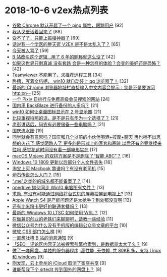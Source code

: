 # 2018-10-6 v2ex热点列表

+ [谷歌 Chrome 默认开启了一个 ping 属性，跟踪用户](https://www.v2ex.com/t/495131#reply92) [92]
+ [我从戈壁活着回来了](https://www.v2ex.com/t/495177#reply88) [88]
+ [受不了了，只能上振楼神器了](https://www.v2ex.com/t/495188#reply69) [69]
+ [话说我一个学医的整天逛 V2EX 是不是太乱入了？](https://www.v2ex.com/t/495212#reply65) [65]
+ [今天被人骂了](https://www.v2ex.com/t/495171#reply59) [59]
+ [B 站改名这个逻辑…用了 6 年的昵称就这么没了](https://www.v2ex.com/t/495133#reply42) [42]
+ [如果这世界只剩真诚 没有套路 会是一种怎样的体验？会变的美好还是恐怖？](https://www.v2ex.com/t/495139#reply42) [42]
+ [Teamviewer 不能用了，求推荐远程工具](https://www.v2ex.com/t/495169#reply34) [34]
+ [卧槽，写着文档呢， win10 就自动装上 qq 浏览器了！](https://www.v2ex.com/t/495216#reply32) [32]
+ [最新的 Chrome 浏览器地址栏直接输入中文内容会提示：您是不是要访问 http:xn--](https://www.v2ex.com/t/495137#reply25) [25]
+ [一个 Pixiv 日排行与免费高级会员搜索的网站](https://www.v2ex.com/t/495193#reply24) [24]
+ [国内用 BackBlaze 进行备份的人多吗？](https://www.v2ex.com/t/495135#reply21) [21]
+ [win10 如何让桌面图标显示在 2 号显示器](https://www.v2ex.com/t/495155#reply21) [21]
+ [比较重视拍照的话，是不是只有华为一个选择了？](https://www.v2ex.com/t/495211#reply21) [21]
+ [老彭讲话后，码农有必要储备一些电脑吗？](https://www.v2ex.com/t/495222#reply21) [21]
+ [国庆流水账](https://www.v2ex.com/t/495190#reply19) [19]
+ [同学就会有意思吗？国庆和几个以前的小伙伴喝酒+按摩+聊天 再也擦不出思想的火花了 感觉陌路人了 更多的是形式上的客套和寒暄 以后还有必要继续来往吗 感觉花这时间没有看一部电影实在](https://www.v2ex.com/t/495162#reply17) [17]
+ [macOS Mojave 的双拼方案是不是删除了“智能 ABC”？](https://www.v2ex.com/t/495159#reply16) [16]
+ [Windows 10 1809 更新以后部分个人文件丢失](https://www.v2ex.com/t/495195#reply16) [16]
+ [淘宝上买 Macbook 靠谱吗？有没有老司机](https://www.v2ex.com/t/495180#reply15) [15]
+ [炉石传说怎么入门？](https://www.v2ex.com/t/495215#reply15) [15]
+ [“.me"之类的的域名都不能备案了？](https://www.v2ex.com/t/495161#reply14) [14]
+ [onedrive 如何同步 Win10 电脑所有文件？](https://www.v2ex.com/t/495130#reply13) [13]
+ [求助, 有没有可能通过网线将台式机的屏幕投屏到电视上?](https://www.v2ex.com/t/495157#reply13) [13]
+ [Apple Watch S4 是产能问题还是太抢手？到处都没货啊](https://www.v2ex.com/t/495173#reply13) [13]
+ [还有比米粉卡更好的联通套餐吗？](https://www.v2ex.com/t/495208#reply13) [13]
+ [最新的 Windows 10 LTSC 如何使用 WSL？](https://www.v2ex.com/t/495170#reply12) [12]
+ [在做兼职创业的老铁们来聊聊吧，请教一些经验](https://www.v2ex.com/t/495178#reply11) [11]
+ [微信公众号为什么没有手机版的编辑公众号文章的平台](https://www.v2ex.com/t/495181#reply10) [10]
+ [微软 CSS 部门怎么样](https://www.v2ex.com/t/495126#reply9) [9]
+ [一直想吐槽 B 站的消息通知](https://www.v2ex.com/t/495138#reply9) [9]
+ [「SEO」评论区内容无法被搜索引擎检索到，是数据量太大了么？](https://www.v2ex.com/t/495141#reply9) [9]
+ [做了一套网盘，单独的服务器程序, 高性能, 无依赖, 共 80KB 多，支持 Linux 和 windows](https://www.v2ex.com/t/495187#reply9) [9]
+ [刚发现，云上贵州的 iCloud 取消了家庭共享](https://www.v2ex.com/t/495248#reply9) [9]
+ [谁能帮我下个 srtedit 传到国外的网盘上？](https://www.v2ex.com/t/495136#reply8) [8]
